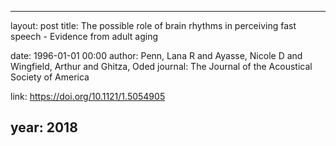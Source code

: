 ---
layout: post
title: The possible role of brain rhythms in perceiving fast speech - Evidence from adult aging

date: 1996-01-01 00:00
author: Penn, Lana R and Ayasse, Nicole D and Wingfield, Arthur and Ghitza, Oded
journal: The Journal of the Acoustical Society of America

link: https://doi.org/10.1121/1.5054905

year: 2018
-----